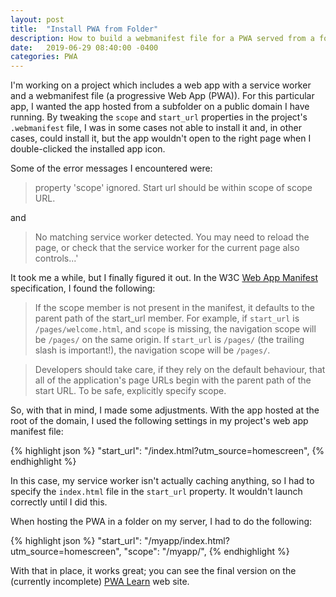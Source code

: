 ```yaml
---
layout: post
title:  "Install PWA from Folder"
description: How to build a webmanifest file for a PWA served from a folder
date:   2019-06-29 08:40:00 -0400
categories: PWA
---
```


I'm working on a project which includes a web app with a service worker and a webmanifest file (a progressive Web App (PWA)). For this particular app, I wanted the app hosted from a subfolder on a public domain I have running. By tweaking the `scope` and `start_url` properties in the project's `.webmanifest` file, I was in some cases not able to install it and, in other cases, could install it, but the app wouldn't open to the right page when I double-clicked the installed app icon.

Some of the error messages I encountered were:

> property 'scope' ignored. Start url should be within scope of scope URL.

and

> No matching service worker detected. You may need to reload the page, or check that the service worker for the current page also controls...'

It took me a while, but I finally figured it out. In the W3C [Web App Manifest](https://www.w3.org/TR/appmanifest/#navigation-scope) specification, I found the following:

> If the scope member is not present in the manifest, it defaults to the parent path of the start_url member. For example, if `start_url` is `/pages/welcome.html`, and `scope` is missing, the navigation scope will be `/pages/` on the same origin. If `start_url` is `/pages/` (the trailing slash is important!), the navigation scope will be `/pages/`.

> Developers should take care, if they rely on the default behaviour, that all of the application's page URLs begin with the parent path of the start URL. To be safe, explicitly specify scope.

So, with that in mind, I made some adjustments. With the app hosted at the root of the domain, I used the following settings in my project's web app manifest file:

{% highlight json %}
 "start_url": "/index.html?utm_source=homescreen",
{% endhighlight %}

In this case, my service worker isn't actually caching anything, so I had to specify the `index.html` file in the `start_url` property. It wouldn't launch correctly until I did this.

When hosting the PWA in a folder on my server, I had to do the following:

{% highlight json %}
  "start_url": "/myapp/index.html?utm_source=homescreen",
  "scope": "/myapp/",
{% endhighlight %}

With that in place, it works great; you can see the final version on the (currently incomplete) [PWA Learn](https://pwalearn.com/tipcalc/) web site.
